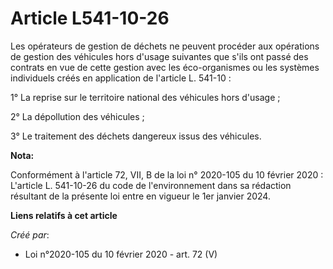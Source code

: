 # Article L541-10-26

Les opérateurs de gestion de déchets ne peuvent procéder aux opérations de gestion des véhicules hors d'usage suivantes que
s'ils ont passé des contrats en vue de cette gestion avec les éco-organismes ou les systèmes individuels créés en application
de l'article L. 541-10 :

1° La reprise sur le territoire national des véhicules hors d'usage ;

2° La dépollution des véhicules ;

3° Le traitement des déchets dangereux issus des véhicules.

**Nota:**

Conformément à l'article 72, VII, B de la loi n° 2020-105 du 10 février 2020 : L'article L. 541-10-26 du code de
l'environnement dans sa rédaction résultant de la présente loi entre en vigueur le 1er janvier 2024.

**Liens relatifs à cet article**

_Créé par_:

  - Loi n°2020-105 du 10 février 2020 - art. 72 (V)

